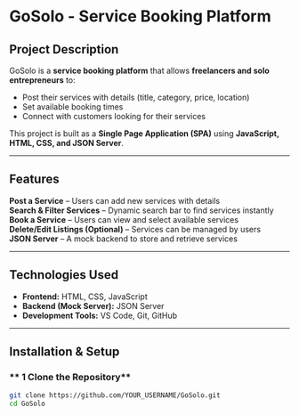 # GoSolo - Service Booking Platform 

## Project Description
GoSolo is a **service booking platform** that allows **freelancers and solo entrepreneurs** to:
- Post their services with details (title, category, price, location)
- Set available booking times
- Connect with customers looking for their services  

This project is built as a **Single Page Application (SPA)** using **JavaScript, HTML, CSS, and JSON Server**.

---

## Features
**Post a Service** – Users can add new services with details  
**Search & Filter Services** – Dynamic search bar to find services instantly  
**Book a Service** – Users can view and select available services  
**Delete/Edit Listings (Optional)** – Services can be managed by users  
**JSON Server** – A mock backend to store and retrieve services  

---

## Technologies Used
- **Frontend:** HTML, CSS, JavaScript  
- **Backend (Mock Server):** JSON Server  
- **Development Tools:** VS Code, Git, GitHub  

---

## Installation & Setup
### ** 1️ Clone the Repository**
```sh
git clone https://github.com/YOUR_USERNAME/GoSolo.git
cd GoSolo
